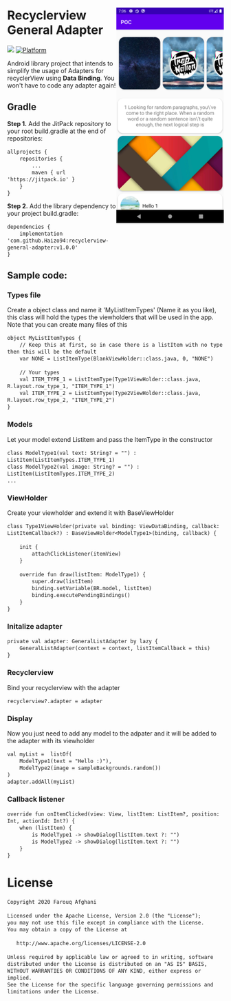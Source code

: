 <p align="center"><img src="/device-2020-06-25-105017.png" width="250" align="right" vspace="24"></p>

Recyclerview General Adapter
=================
[![](https://jitpack.io/v/Haizo94/recyclerview-general-adapter.svg)](https://jitpack.io/#Haizo94/recyclerview-general-adapter)
[![Platform](https://img.shields.io/badge/platform-android-green.svg)](http://developer.android.com/index.html)

Android library project that intends to simplify the usage of Adapters for recyclerView using **Data Binding**. You won't have to code any adapter again!

## Gradle

**Step 1.** Add the JitPack repository to your root build.gradle at the end of repositories:
```
allprojects {
    repositories {
        ...
        maven { url 'https://jitpack.io' }
    }
}
```

**Step 2.** Add the library dependency to your project build.gradle:
```
dependencies {
    implementation 'com.github.Haizo94:recyclerview-general-adapter:v1.0.0'
}
```

## Sample code:

### Types file
Create a object class and name it 'MyListItemTypes' (Name it as you like), this class will hold the types the viewholders that will be used in the app.
Note that you can create many files of this
```
object MyListItemTypes {
    // Keep this at first, so in case there is a listItem with no type then this will be the default
    var NONE = ListItemType(BlankViewHolder::class.java, 0, "NONE")
    
    // Your types
    val ITEM_TYPE_1 = ListItemType(Type1ViewHolder::class.java, R.layout.row_type_1, "ITEM_TYPE_1")
    val ITEM_TYPE_2 = ListItemType(Type2ViewHolder::class.java, R.layout.row_type_2, "ITEM_TYPE_2")
}
```

### Models
Let your model extend Listitem and pass the ItemType in the constructor
```
class ModelType1(val text: String? = "") : ListItem(ListItemTypes.ITEM_TYPE_1)
class ModelType2(val image: String? = "") : ListItem(ListItemTypes.ITEM_TYPE_2)
...
```

### ViewHolder
Create your viewholder and extend it with BaseViewHolder<YourModelHere>
```
class Type1ViewHolder(private val binding: ViewDataBinding, callback: ListItemCallback?) : BaseViewHolder<ModelType1>(binding, callback) {

    init {
        attachClickListener(itemView)
    }

    override fun draw(listItem: ModelType1) {
        super.draw(listItem)
        binding.setVariable(BR.model, listItem)
        binding.executePendingBindings()
    }
}
```

### Initalize adapter
```
private val adapter: GeneralListAdapter by lazy {
    GeneralListAdapter(context = context, listItemCallback = this)
}
```

### Recyclerview
Bind your recyclerview with the adapter
```
recyclerview?.adapter = adapter
```

### Display
Now you just need to add any model to the adpater and it will be added to the adapter with its viewholder
```
val myList =  listOf(
    ModelType1(text = "Hello :)"),
    ModelType2(image = sampleBackgrounds.random())
)
adapter.addAll(myList)
```

### Callback listener
```
override fun onItemClicked(view: View, listItem: ListItem?, position: Int, actionId: Int?) {
    when (listItem) {
        is ModelType1 -> showDialog(listItem.text ?: "")
        is ModelType2 -> showDialog(listItem.text ?: "")
    }
}
```

# License

    Copyright 2020 Farouq Afghani

    Licensed under the Apache License, Version 2.0 (the "License");
    you may not use this file except in compliance with the License.
    You may obtain a copy of the License at

       http://www.apache.org/licenses/LICENSE-2.0

    Unless required by applicable law or agreed to in writing, software
    distributed under the License is distributed on an "AS IS" BASIS,
    WITHOUT WARRANTIES OR CONDITIONS OF ANY KIND, either express or implied.
    See the License for the specific language governing permissions and
    limitations under the License.
    
